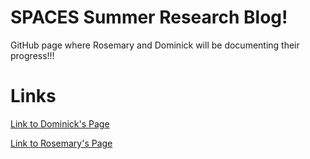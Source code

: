 # SPACES Summer Research Blog!
GitHub page where Rosemary and Dominick will be documenting their progress!!!

# Links
[Link to Dominick's Page](/dominick.md)

[Link to Rosemary's Page](/rosemary.md)
